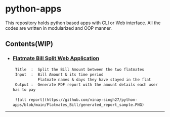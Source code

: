 # python-apps

This repository holds python based apps with CLI or Web interface. All the codes are written in modularized and OOP manner.

## Contents(WIP)

- ### [Flatmate Bill Split Web Application](https://github.com/vinay-singh27/python-apps/tree/main/Flatmates_Bill)
       Title  :  Split the Bill Amount between the two flatmates
       Input  :  Bill Amount & its time period
                 Flatmate names & days they have stayed in the flat
       Output :  Generate PDF report with the amount details each user has to pay
       
       ![alt report](https://github.com/vinay-singh27/python-apps/blob/main/Flatmates_Bill/generated_report_sample.PNG)
 
       
-----------------------------------------------------------------------------------------------------------------------------------------------------
